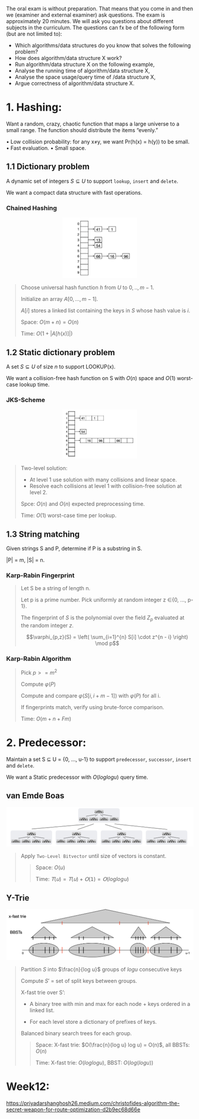 The oral exam is without preparation. That means that you come in and then we (examiner and external examiner) ask questions. The exam is approximately 20 minutes.  We will ask you questions about different subjects in the curriculum. The questions can fx be of the following form (but are not limited to):

* Which algorithms/data structures do you know that solves the following problem?
* How does algorithm/data structure X work?  
* Run algorithm/data structure X on the following example,
* Analyse the running time of algorithm/data structure X,
* Analyse the space usage/query time of /data structure X,
* Argue correctness of algorithm/data structure X.

# 1. Hashing:

Want a random, crazy, chaotic function that maps a large universe to a small range. The
function should distribute the items “evenly.”

• Low collision probability: for any x≠y, we want Pr(h(x) = h(y)) to be small.
• Fast evaluation.
• Small space.

## 1.1 Dictionary problem

A dynamic set of integers $S \subseteq U$ to support `lookup`, `insert` and `delete`.

We want a compact data structure with fast operations.

### Chained Hashing

<p align="center"><img src=".data/hashing_chained.png" alt="pic" width="40%" /></p>

> Choose universal hash function $h$ from $U$ to ${0, ..,m-1}$.
> 
> Initialize an array $A[0, ..., m-1]$.
> 
> $A[i]$ stores a linked list containing the keys in $S$ whose hash value is $i$.
>
> Space: $O(m + n) = O(n)$
> 
> Time: $O(1 + |A[h(x)]|)$
>

## 1.2 Static dictionary problem

A set $S \subseteq U$ of size $n$ to support LOOKUP(x).

We want a collision-free hash function on S with $O(n)$ space and $O(1)$ worst-case lookup time.

### JKS-Scheme

<p align="center"><img src=".data/hashing_FKS.png" alt="pic" width="40%" /></p>

> Two-level solution:
> * At level 1 use solution with many collisions and linear space.
> * Resolve each collisions at level 1 with collision-free solution at level 2.
>
> Spce: $O(n)$ and $O(n)$ expected preprocessing time.
> 
> Time: $O(1)$ worst-case time per lookup.
>

## 1.3 String matching

Given strings S and P, determine if P is a substring in S. 

|P| = m, |S| = n.


### Karp-Rabin Fingerprint

> Let S be a string of length n. 
>
> Let p is a prime number. Pick uniformly at random integer z ∈{0, ..., p-1}.
>
> The fingerprint of $S$ is the polynomial over the field $Z_p$ evaluated at the random integer $z$.
> 
>$$\varphi_{p,z}(S) = \left( \sum_{i=1}^{n} S[i] \cdot z^{n - i} \right) \mod p$$
> 

### Karp-Rabin Algorithm

> Pick $p >= m^2$
> 
> Compute $\varphi(P)$
>
> Compute and compare $\varphi(S[i, i+m-1])$ with $\varphi(P)$ for all i.
>
> If fingerprints match, verify using brute-force comparison. 
>
> Time: $O(m + n + Fm)$
>


# 2. Predecessor:

Maintain a set S ⊆ U = {0, ..., u-1} to support `predecessor`, `successor`, `insert` and `delete`.

We want a Static predecessor with $O(log log u)$ query time.

## van Emde Boas

<p align="center"><img src=".data/van_emde_boas.png" alt="pic" width="100%" /></p>

> Apply `Two-Level Bitvector` until size of vectors is constant.
>
> > Space: $O(u)$
> >
> > Time: $𝖳(𝗎) = 𝖳 (𝗎)+ 𝖮(𝟣) = 𝖮(log log 𝗎)$
>

## Y-Trie

<p align="center"><img src=".data/Y-Fast_Trie.png" alt="pic" width="100%" /></p>

> Partition $S$ into $\frac{n}{log u}$ groups of $log u$ consecutive keys
>
> Compute $S'$ = set of split keys between groups.
>
> X-fast trie over S’:
> 
> * A binary tree with min and max for each node + keys ordered in a linked list.
>
> * For each level store a dictionary of prefixes of keys. 
>
> Balanced binary search trees for each group.
>
> > Space: X-fast trie: $O(\frac{n}{log u} log u) = O(n)$, all BBSTs: $O(n)$
> >
> > Time: X-fast trie: $O(log log u)$, BBST: $O(log (log u))$


# Week12:

https://priyadarshanghosh26.medium.com/christofides-algorithm-the-secret-weapon-for-route-optimization-d2b9ec68d66e